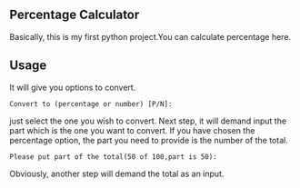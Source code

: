## Percentage Calculator

Basically, this is my first python project.You can calculate percentage here.

## Usage

It will give you options to convert.

```
Convert to (percentage or number) [P/N]:

```

just select the one you wish to convert.
Next step, it will demand input the part which is the one you want to convert.
If you have chosen the percentage option, the part you need to provide is the number of the total.

```
Please put part of the total(50 of 100,part is 50):

```

Obviously, another step will demand the total as an input.
